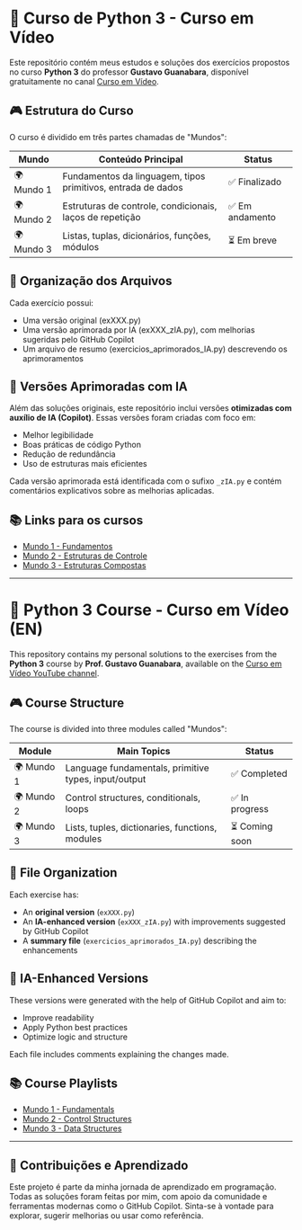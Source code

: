 # 🐍 Curso de Python 3 - Curso em Vídeo

Este repositório contém meus estudos e soluções dos exercícios propostos no curso **Python 3** do professor **Gustavo Guanabara**, disponível gratuitamente no canal [Curso em Vídeo](https://www.youtube.com/@CursoemVideo).

## 🎮 Estrutura do Curso

O curso é dividido em três partes chamadas de "Mundos":

| Mundo | Conteúdo Principal | Status |
|-------|---------------------|--------|
| 🌍 Mundo 1 | Fundamentos da linguagem, tipos primitivos, entrada de dados | ✅ Finalizado |
| 🌍 Mundo 2 | Estruturas de controle, condicionais, laços de repetição | ✅ Em andamento |
| 🌍 Mundo 3 | Listas, tuplas, dicionários, funções, módulos | ⏳ Em breve |

## 📁 Organização dos Arquivos

Cada exercício possui:
- Uma versão original (exXXX.py)
- Uma versão aprimorada por IA (exXXX_zIA.py), com melhorias sugeridas pelo GitHub Copilot
- Um arquivo de resumo (exercicios_aprimorados_IA.py) descrevendo os aprimoramentos

## 🤖 Versões Aprimoradas com IA

Além das soluções originais, este repositório inclui versões **otimizadas com auxílio de IA (Copilot)**. Essas versões foram criadas com foco em:

- Melhor legibilidade
- Boas práticas de código Python
- Redução de redundância
- Uso de estruturas mais eficientes

Cada versão aprimorada está identificada com o sufixo `_zIA.py` e contém comentários explicativos sobre as melhorias aplicadas.

## 📚 Links para os cursos

- [Mundo 1 - Fundamentos](https://www.youtube.com/playlist?list=PLHz_AreHm4dlKP6QQCekuIPky1CiwmdI6)
- [Mundo 2 - Estruturas de Controle](https://www.youtube.com/playlist?list=PLHz_AreHm4dk_nZHmxxf_J0WRAqy5Czye)
- [Mundo 3 - Estruturas Compostas](https://www.youtube.com/playlist?list=PLHz_AreHm4dksnH2jVTIVNviIMBVYyFnH)

---

# 🐍 Python 3 Course - Curso em Vídeo (EN)

This repository contains my personal solutions to the exercises from the **Python 3** course by **Prof. Gustavo Guanabara**, available on the [Curso em Vídeo YouTube channel](https://www.youtube.com/@CursoemVideo).

## 🎮 Course Structure

The course is divided into three modules called "Mundos":

| Module | Main Topics | Status |
|--------|-------------|--------|
| 🌍 Mundo 1 | Language fundamentals, primitive types, input/output | ✅ Completed |
| 🌍 Mundo 2 | Control structures, conditionals, loops | ✅ In progress |
| 🌍 Mundo 3 | Lists, tuples, dictionaries, functions, modules | ⏳ Coming soon |

## 📁 File Organization

Each exercise has:
- An **original version** (`exXXX.py`)
- An **IA-enhanced version** (`exXXX_zIA.py`) with improvements suggested by GitHub Copilot
- A **summary file** (`exercicios_aprimorados_IA.py`) describing the enhancements

## 🤖 IA-Enhanced Versions

These versions were generated with the help of GitHub Copilot and aim to:
- Improve readability
- Apply Python best practices
- Optimize logic and structure

Each file includes comments explaining the changes made.

## 📚 Course Playlists

- [Mundo 1 - Fundamentals](https://www.youtube.com/playlist?list=PLHz_AreHm4dlKP6QQCekuIPky1CiwmdI6)
- [Mundo 2 - Control Structures](https://www.youtube.com/playlist?list=PLHz_AreHm4dk_nZHmxxf_J0WRAqy5Czye)
- [Mundo 3 - Data Structures](https://www.youtube.com/playlist?list=PLHz_AreHm4dksnH2jVTIVNviIMBVYyFnH)

---

## 🙌 Contribuições e Aprendizado

Este projeto é parte da minha jornada de aprendizado em programação. Todas as soluções foram feitas por mim, com apoio da comunidade e ferramentas modernas como o GitHub Copilot. Sinta-se à vontade para explorar, sugerir melhorias ou usar como referência.

